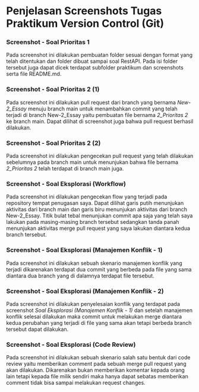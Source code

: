 # Penjelasan Screenshots Tugas Praktikum Version Control (Git)

### Screenshot - Soal Prioritas 1
Pada screenshot ini dilakukan pembuatan folder sesuai dengan format yang telah ditentukan dan folder dibuat sampai soal RestAPI. Pada isi folder tersebut juga dapat dicek terdapat subfolder praktikum dan screenshots serta file README.md.

### Screenshot - Soal Prioritas 2 (1)
Pada screenshot ini dilakukan pull request dari branch yang bernama *New-2_Essay* menuju branch main untuk menambahkan commit yang telah terjadi di branch New-2_Essay yaitu pembuatan file bernama *2_Prioritas 2* ke branch main. Dapat dilihat di screenshot juga bahwa pull request berhasil dilakukan.

### Screenshot - Soal Prioritas 2 (2)
Pada screenshot ini dilakukan pengecekan pull request yang telah dilakukan sebelumnya pada branch main untuk menunjukan bahwa file bernama *2_Prioritas 2* telah terdapat di branch main juga.

### Screenshot - Soal Eksplorasi (Workflow)
Pada screenshot ini dilakukan pengecekan flow yang terjadi pada repository tempat penugasan saya. Dapat dilihat garis putih menunjukan aktivitas dari branch main dan garis biru menunjukan aktivitas dari branch New-2_Essay. Titik bulat tebal menunjukan commit apa saja yang telah saya lakukan pada masing-masing branch tersebut sedangkan tanda panah menunjukan aktivitas merge pull request yang saya lakukan diantara kedua branch tersebut.

### Screenshot - Soal Eksplorasi (Manajemen Konflik - 1)
Pada screenshot ini dilakukan sebuah skenario manajemen konflik yang terjadi dikarenakan terdapat dua commit yang berbeda pada file yang sama diantara dua branch yang di dalamnya terdapat file tersebut.

### Screenshot - Soal Eksplorasi (Manajemen Konflik - 2)
Pada screenshot ini dilakukan penyelesaian konflik yang terdapat pada screenshot *Soal Eksplorasi (Manajemen Konflik - 1)* dan setelah manajemen konflik selesai dilakukan maka commit untuk melakukan merge diantara kedua perubahan yang terjadi di file yang sama akan tetapi berbeda branch tersebut dapat dilakukan.

### Screenshot - Soal Eksplorasi (Code Review)
Pada screenshot ini dilakukan sebuah skenario salah satu bentuk dari code review yaitu memberikan comment pada sebuah merge pull request yang akan dilakukan. Dikarenakan bukan memberikan komentar kepada orang lain tetapi kepada file milik sendiri maka hanya dapat sebatas memberikan comment tidak bisa sampai melakukan request changes.

